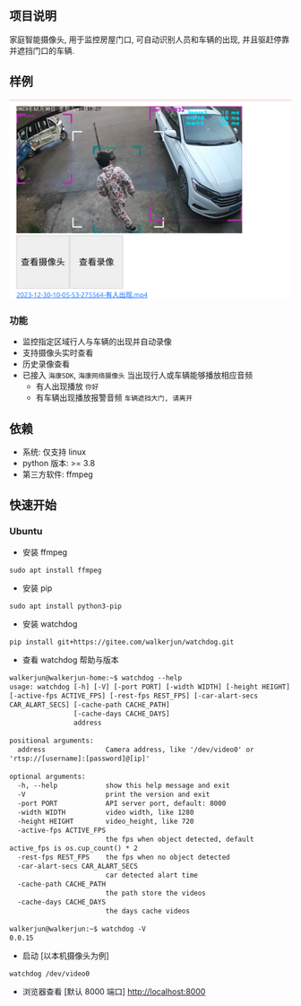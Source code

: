 ## 项目说明

家庭智能摄像头, 用于监控房屋门口, 可自动识别人员和车辆的出现, 并且驱赶停靠并遮挡门口的车辆.

## 样例

![chat example](./imgs/example.png)

### 功能

- 监控指定区域行人与车辆的出现并自动录像
- 支持摄像头实时查看
- 历史录像查看
- 已接入 `海康SDK`, `海康网络摄像头` 当出现行人或车辆能够播放相应音频
    - 有人出现播放 `你好`
    - 有车辆出现播放报警音频 `车辆遮挡大门, 请离开`

## 依赖

- 系统: 仅支持 linux
- python 版本: >= 3.8
- 第三方软件: ffmpeg

## 快速开始

### Ubuntu

* 安装 ffmpeg

```shell
sudo apt install ffmpeg 
```

* 安装 pip

```shell
sudo apt install python3-pip 
```

* 安装 watchdog

```shell
pip install git+https://gitee.com/walkerjun/watchdog.git
```

* 查看 watchdog 帮助与版本

```shell
walkerjun@walkerjun-home:~$ watchdog --help
usage: watchdog [-h] [-V] [-port PORT] [-width WIDTH] [-height HEIGHT] [-active-fps ACTIVE_FPS] [-rest-fps REST_FPS] [-car-alart-secs CAR_ALART_SECS] [-cache-path CACHE_PATH]
                [-cache-days CACHE_DAYS]
                address

positional arguments:
  address               Camera address, like '/dev/video0' or 'rtsp://[username]:[password]@[ip]'

optional arguments:
  -h, --help            show this help message and exit
  -V                    print the version and exit
  -port PORT            API server port, default: 8000
  -width WIDTH          video width, like 1280
  -height HEIGHT        video_height, like 720
  -active-fps ACTIVE_FPS
                        the fps when object detected, default active_fps is os.cup_count() * 2
  -rest-fps REST_FPS    the fps when no object detected
  -car-alart-secs CAR_ALART_SECS
                        car detected alart time
  -cache-path CACHE_PATH
                        the path store the videos
  -cache-days CACHE_DAYS
                        the days cache videos
                        
walkerjun@walkerjun:~$ watchdog -V
0.0.15                        
```

* 启动 [以本机摄像头为例]

```
watchdog /dev/video0 
```

* 浏览器查看 [默认 8000 端口]
  [http://localhost:8000](http://localhost:8000)


